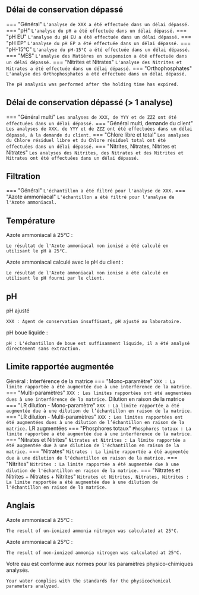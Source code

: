 ## Délai de conservation dépassé

=== "Général"
    ```
    L'analyse de XXX a été effectuée dans un délai dépassé.
    ```
=== "pH"
    ```
    L'analyse du pH a été effectuée dans un délai dépassé.
    ```
=== "pH EU"
    ```
    L'analyse du pH EU a été effectuée dans un délai dépassé.
    ```
=== "pH EP"
    ```
    L'analyse du pH EP a été effectuée dans un délai dépassé.
    ```
=== "pH-15°C"
    ```
    L'analyse du pH-15°C a été effectuée dans un délai dépassé.
    ```
=== "MES"
    ```
    L'analyse des Matières en suspension a été effectuée dans un délai dépassé.
    ```
=== "Nitrites et Nitrates"
    ```
    L'analyse des Nitrites et Nitrates a été effectuée dans un délai dépassé.
    ```
=== "Orthophosphates"
    ```
    L'analyse des Orthophosphates a été effectuée dans un délai dépassé.
    ```
```
The pH analysis was performed after the holding time has expired.
```

## Délai de conservation dépassé (> 1 analyse)
=== "Général multi"
    ```
    Les analyses de XXX, de YYY et de ZZZ ont été effectuées dans un délai dépassé.
    ```
=== "Général multi, demande du client"
    ```
    Les analyses de XXX, de YYY et de ZZZ ont été effectuées dans un délai dépassé, à la demande du client.
    ```
=== "Chlore libre et total"
    ```
    Les analyses du Chlore résiduel libre et du Chlore résiduel total ont été effectuées dans un délai dépassé.
    ```
=== "Nitrites, Nitrates, Nitrites et Nitrates"
    ```
    Les analyses des Nitrites, des Nitrates et des Nitrites et Nitrates ont été effectuées dans un délai dépassé.
    ```

## Filtration
=== "Général"
    ```
    L'échantillon a été filtré pour l'analyse de XXX.
    ```
=== "Azote ammoniacal"
    ```
    L'échantillon a été filtré pour l'analyse de l'Azote ammoniacal.
    ```

## Température
Azote ammoniacal à 25°C :
```
Le résultat de l'Azote ammoniacal non ionisé a été calculé en utilisant le pH à 25°C.
```
Azote ammoniacal calculé avec le pH du client :
```
Le résultat de l'Azote ammoniacal non ionisé a été calculé en utilisant le pH fourni par le client.
```

## pH
pH ajusté
```
XXX : Agent de conservation insuffisant, pH ajusté au laboratoire.
```

pH boue liquide :
```
pH : L'échantillon de boue est suffisamment liquide, il a été analysé directement sans extraction.
```

## Limite rapportée augmentée
Général : Interférence de la matrice
=== "Mono-paramètre"
    ```
    XXX : La limite rapportée a été augmentée due à une interférence de la matrice.
    ```
=== "Multi-paramètres"
    ```
    XXX : Les limites rapportées ont été augmentées dues à une interférence de la matrice.
    ```
Dilution en raison de la matrice
=== "LR dilution - Mono-paramètre"
    ```
    XXX : La limite rapportée a été augmentée due à une dilution de l’échantillon en raison de la matrice.
    ```
=== "LR dilution - Multi-paramètres"
    ```
    XXX : Les limites rapportées ont été augmentées dues à une dilution de l’échantillon en raison de la matrice.
    ```
LR augmentées
=== "Phosphores totaux"
    ```
    Phosphores totaux : La limite rapportée a été augmentée due à une interférence de la matrice.
    ```
=== "Nitrates et Nitrites"
    ```
    Nitrates et Nitrites : La limite rapportée a été augmentée due à une dilution de l'échantillon en raison de la matrice.
    ```
=== "Nitrates"
    ```
    Nitrates : La limite rapportée a été augmentée due à une dilution de l'échantillon en raison de la matrice.
    ```
=== "Nitrites"
    ```
    Nitrites : La limite rapportée a été augmentée due à une dilution de l'échantillon en raison de la matrice.
    ```
=== "Nitrates et Nitrites + Nitrates + Nitrites"
    ```
    Nitrates et Nitrites, Nitrates, Nitrites : La limite rapportée a été augmentée due à une dilution de l'échantillon en raison de la matrice.
    ```

## Anglais
Azote ammoniacal à 25°C :
```
The result of un-ionized ammonia nitrogen was calculated at 25°C.
```
Azote ammoniacal à 25°C :
```
The result of non-ionized ammonia nitrogen was calculated at 25°C.
```
Votre eau est conforme aux normes pour les paramètres physico-chimiques analysés.
```
Your water complies with the standards for the physicochemical parameters analyzed.
```